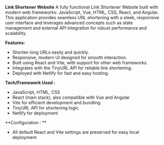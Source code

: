 **Link Shortener Website**
A fully functional Link Shortener Website built with modern web frameworks: JavaScript, Vue, HTML, CSS, React, and Angular.
This application provides seamless URL shortening with a sleek, responsive user interface and leverages advanced concepts such as state management and external API integration for robust performance and scalability.

**Features:**
* Shorten long URLs easily and quickly.
* Responsive, modern UI designed for smooth interaction.
* Built using React and Vite, with support for other web frameworks.
* Integrates with the TinyURL API for reliable link shortening.
* Deployed with Netlify for fast and easy hosting.

**Tech/Framework Used :**
* JavaScript, HTML, CSS
* React (main stack), also compatible with Vue and Angular
* Vite for efficient development and bundling
* TinyURL API for shortening logic
* Netlify for deployment

**Configuration : **
* All default React and Vite settings are preserved for easy local deployment
